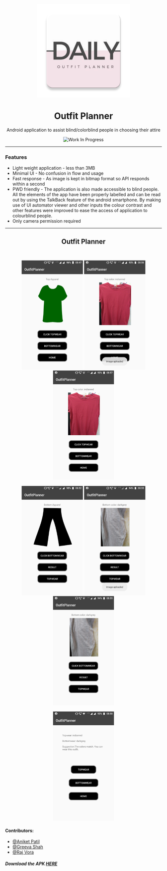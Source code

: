 <p align="center">
  <a href="https://github.com/raj-vora/OutfitPlanner" rel="noopener">
  <img width=300px src="./Images/logo.png" alt="Outfit-Planner-Logo"></a>
</p>

<h1 align='middle'>Outfit Planner</h1>
<p align='middle' /> Android application to assist blind/colorblind people in choosing their attire

<div align="center">

![Work In Progress](https://img.shields.io/badge/Work-In%20Progress-Green.svg)

------------------------------------------
</div>

### Features

- Light weight application - less than 3MB
- Minimal UI - No confusion in flow and usage
- Fast response - As image is kept in bitmap format so API responds within a second
- PWD friendly - The application is also made accessible to blind people. All the elements of the app have been properly labelled and can be read out by using the TalkBack feature of the android smartphone. By making use of UI automator viewer and other inputs the colour contrast and other features were improved to ease the access of application to colourblind people.
- Only camera permission required

------------------------------------------

<div align="center">

<h2> Outfit Planner </h2>
<br>
<p align = "center">
<img src="./Images/Screenshot_Top1.png" height="350px">
<img src="./Images/Screenshot_Top2.png" height="350px">
<img src="./Images/Screenshot_Top3.png" height="350px">
<br>
<br>
<img src="./Images/Screenshot_Bottom1.png" height="350px">
<img src="./Images/Screenshot_Bottom2.png" height="350px">
<img src="./Images/Screenshot_Bottom3.png" height="350px">
<br>
<br>
<img src="./Images/Screenshot_Verdict.png" height="350px">
</p>
</div>

#### Contributors:
- [@Aniket Patil](https://github.com/aniketp319)
- [@Greeva Shah](https://github.com/greevashah)
- [@Raj Vora](https://github.com/raj-vora)

##### Download the APK [HERE](http://drive.google.com/uc?export=download&id=1bYrZuFSWBl0lN1Km4prO9nU1zDwvXTrR)
